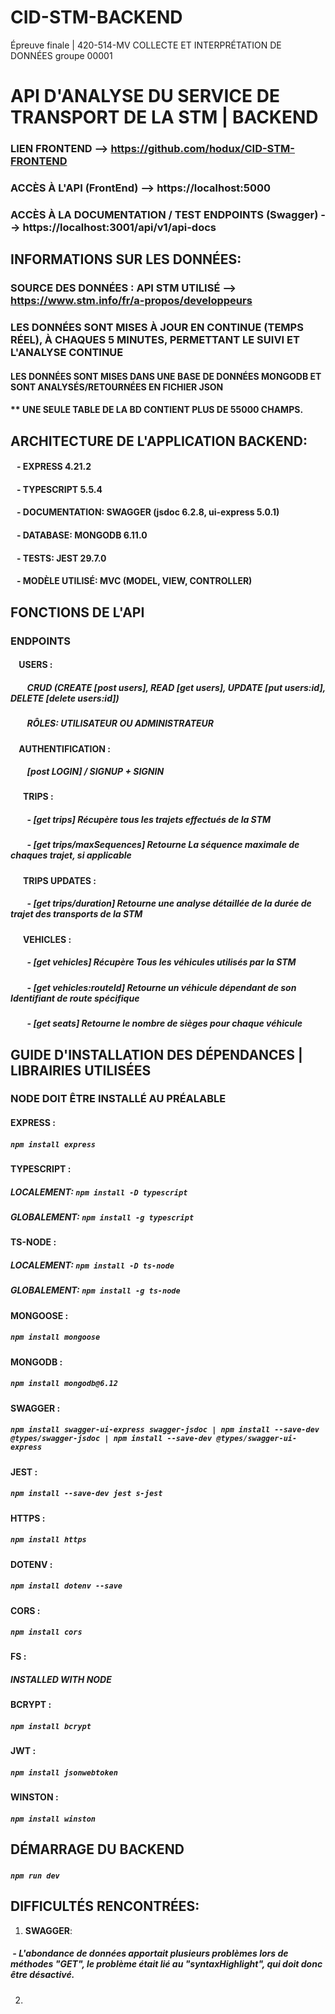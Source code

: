 # CID-STM-BACKEND
Épreuve finale | 420-514-MV COLLECTE ET INTERPRÉTATION DE DONNÉES groupe 00001 

# API D'ANALYSE DU SERVICE DE TRANSPORT DE LA STM | BACKEND

### LIEN FRONTEND --> https://github.com/hodux/CID-STM-FRONTEND
### ACCÈS À L'API (FrontEnd) --> https://localhost:5000
### ACCÈS À LA DOCUMENTATION / TEST ENDPOINTS (Swagger) --> https://localhost:3001/api/v1/api-docs

## INFORMATIONS SUR LES DONNÉES:

### SOURCE DES DONNÉES : API STM UTILISÉ --> https://www.stm.info/fr/a-propos/developpeurs
### LES DONNÉES SONT MISES À JOUR EN CONTINUE (TEMPS RÉEL), À CHAQUES 5 MINUTES, PERMETTANT LE SUIVI ET L'ANALYSE CONTINUE
#### LES DONNÉES SONT MISES DANS UNE BASE DE DONNÉES MONGODB ET SONT ANALYSÉS/RETOURNÉES EN FICHIER JSON
#### ** UNE SEULE TABLE DE LA BD CONTIENT PLUS DE 55000 CHAMPS. 



## ARCHITECTURE DE L'APPLICATION BACKEND:
####      &nbsp;&nbsp; - EXPRESS 4.21.2
####      &nbsp;&nbsp; - TYPESCRIPT 5.5.4
####      &nbsp;&nbsp; - DOCUMENTATION: SWAGGER  (jsdoc 6.2.8, ui-express 5.0.1)
####      &nbsp;&nbsp; - DATABASE: MONGODB 6.11.0
####      &nbsp;&nbsp; - TESTS: JEST 29.7.0
####      &nbsp;&nbsp; - MODÈLE UTILISÉ: MVC (MODEL, VIEW, CONTROLLER)

## FONCTIONS DE L'API
### ENDPOINTS

#### &nbsp;&nbsp;&nbsp; **USERS** :
##### &nbsp;&nbsp;&nbsp;&nbsp;&nbsp;&nbsp;&nbsp; CRUD (CREATE [post users], READ [get users], UPDATE [put users:id], DELETE [delete users:id])
##### &nbsp;&nbsp;&nbsp;&nbsp;&nbsp;&nbsp;&nbsp; RÔLES: UTILISATEUR OU ADMINISTRATEUR
#### &nbsp;&nbsp;&nbsp; **AUTHENTIFICATION** : 
##### &nbsp;&nbsp;&nbsp;&nbsp;&nbsp;&nbsp;&nbsp; [post LOGIN] / SIGNUP + SIGNIN
#### &nbsp;&nbsp;&nbsp;&nbsp;&nbsp; **TRIPS** :
##### &nbsp;&nbsp;&nbsp;&nbsp;&nbsp;&nbsp;&nbsp; - [get trips] Récupère tous les trajets effectués de la STM
##### &nbsp;&nbsp;&nbsp;&nbsp;&nbsp;&nbsp;&nbsp; - [get trips/maxSequences] Retourne La séquence maximale de chaques trajet, si applicable
#### &nbsp;&nbsp;&nbsp;&nbsp;&nbsp; **TRIPS UPDATES** :
##### &nbsp;&nbsp;&nbsp;&nbsp;&nbsp;&nbsp;&nbsp; - [get trips/duration] Retourne une analyse détaillée de la durée de trajet des transports de la STM
#### &nbsp;&nbsp;&nbsp;&nbsp;&nbsp; **VEHICLES** :
##### &nbsp;&nbsp;&nbsp;&nbsp;&nbsp;&nbsp;&nbsp; - [get vehicles] Récupère Tous les véhicules utilisés par la STM
##### &nbsp;&nbsp;&nbsp;&nbsp;&nbsp;&nbsp;&nbsp; - [get vehicles:routeId] Retourne un véhicule dépendant de son Identifiant de route spécifique
##### &nbsp;&nbsp;&nbsp;&nbsp;&nbsp;&nbsp;&nbsp; - [get seats] Retourne le nombre de sièges pour chaque véhicule
          
## GUIDE D'INSTALLATION DES DÉPENDANCES | LIBRAIRIES UTILISÉES
### NODE DOIT ÊTRE INSTALLÉ AU PRÉALABLE
#### **EXPRESS** : 
##### `npm install express`
#### **TYPESCRIPT** : 
##### LOCALEMENT: `npm install -D typescript`
##### GLOBALEMENT: `npm install -g typescript`
#### **TS-NODE** : 
##### LOCALEMENT: `npm install -D ts-node`
##### GLOBALEMENT: `npm install -g ts-node`
#### **MONGOOSE** : 
##### `npm install mongoose`
#### **MONGODB** : 
##### `npm install mongodb@6.12`
#### **SWAGGER** : 
##### `npm install swagger-ui-express swagger-jsdoc | npm install --save-dev @types/swagger-jsdoc | npm install --save-dev @types/swagger-ui-express`
#### **JEST** :
##### `npm install --save-dev jest s-jest`
#### **HTTPS** :
##### `npm install https`
#### **DOTENV** :
##### `npm install dotenv --save`
#### **CORS** :
##### `npm install cors`
#### **FS** :
##### INSTALLED WITH NODE
#### **BCRYPT** :
##### `npm install bcrypt`
#### **JWT** :
##### `npm install jsonwebtoken`
#### **WINSTON** :
##### `npm install winston`

## DÉMARRAGE DU BACKEND
##### ­­`npm run dev`

## DIFFICULTÉS RENCONTRÉES:
1. **SWAGGER**:
   
##### &nbsp;- L'abondance de données apportait plusieurs problèmes lors de méthodes "GET", le problème était lié au "syntaxHighlight", qui doit donc être désactivé.
2. 


